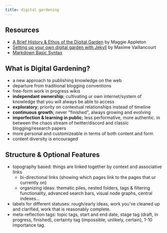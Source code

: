 ```yaml
---
title: digital gardening
---
```


## Resources

- [A Brief History & Ethos of the Digital Garden](https://maggieappleton.com/garden-history) by Maggie Appleton
- [Setting up your own digital garden with Jekyll](https://maximevaillancourt.com/blog/setting-up-your-own-digital-garden-with-jekyll) by Maxime Vaillancourt
- [Markdown Basic Syntax](https://www.markdownguide.org/basic-syntax/)

## What is Digital Gardening?

- a new approach to publishing knowledge on the web
- departure from traditional blogging conventions
- free-form work in progress wikis
- **independant ownership**; cultivating ur own internet/system of knowledge that you will always be able to access
- **exploratory**; priority on contextual relationships instead of timeline
- **continuous growth**; never "finished", always growing and evolving
- **imperfection & learning in public**; less performative, more authentic. in between the chaos stream of twitter/discord and classic blogging/research papers
- more personal and customizeable in terms of both content and form
- content diversity is encouraged

## Structure & Optional Features

- topography based: things are linked together by context and associative links
  - bi-directional links (showing which pages link to the pages that ur currently on)
  - organizing ideas: thematic piles, nested folders, tags & filtering functionality, advanced search bars, visual node graphs, central indexes...
- labels for different statuses: rough/early ideas, work you've cleaned up and clarified, work that is reasonably complete.
- meta-reflection tags: topic tags, start and end date, stage tag (draft, in progress, finished), certainty tag (impossible, unlikely, certain), 1-10 importance tag.
